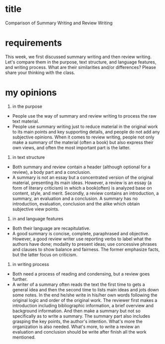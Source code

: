 # title
Comparison of Summary Writing and Review Writing
# requirements
This week, we first discussed summary writing and then review writing. Let's compare them in the purpose, text structure, and language features, and writing process. What are their similarities and/or differences? Please share your thinking with the class. 

# my opinions
1. in the purpose
  * People use the way of summary and review writing to process the raw text material.
  * People use summary writing just to reduce material in the original work to its main points and key supporting details, and people do not add any subjective opinions. When it comes to review writing, people not only make a summary of the material (often a book) but also express their own views, and often the most important part is the latter.
1. in text structure
  * Both summary and review contain a header (although optional for a review), a body part and a conclusion.
  * A summary is not an essay but a concentrated version of the original material, presenting its main ideas. However, a review is an essay (a form of literary criticism) in which a book(often) is analyzed base on content, style, and merit. Secondly, a review contains an introduction, a summary, an evaluation and a conclusion. A summary has no introduction, evaluation, conclusion and the alike which obtain subjective view points.
1. in and language features
  * Both their language are recapitulative.
  * A good summary is concise, complete, paraphrased and objective. However, a good review writer use reporting verbs to label what the authors have done; modality to present ideas; use concessive phrases and clauses to show balance and fairness. The former emphasize facts, but the latter focus on criticism.
1. in writing process
  * Both need a process of reading and condensing, but a review goes further. 
  * A writer of a summary often reads the text the first time to gets a general idea and then the second time to lists main ideas and jots down some notes. In the end he/she write in his/her own words following the original logic and order of the original work. The reviewer first makes a introduction including bibliographic information, a brief overview and background information. And then make a summary but not so specifically as to write a summary. The summary part also includes grasping the key points, the author's intention. What's more the organization is also needed. What's more, to write a review an evaluation and conclusion should be write after finish all the work mentioned. 
